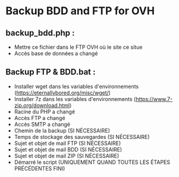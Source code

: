 # Backup BDD and FTP for OVH
## backup_bdd.php :
- Mettre ce fichier dans le FTP OVH où le site ce situe
- Accès base de données a changé

## Backup FTP & BDD.bat :
- Installer wget dans les variables d'environnements (https://eternallybored.org/misc/wget/)
- Installer 7z dans les variables d'environnements (https://www.7-zip.org/download.html)
- Racine du PHP a changé
- Accès FTP a changé
- Accès SMTP a changé
- Chemin de la backup (SI NÉCESSAIRE)
- Temps de stockage des sauvegardes (SI NÉCESSAIRE)
- Sujet et objet de mail FTP (SI NÉCESSAIRE)
- Sujet et objet de mail BDD (SI NÉCESSAIRE)
- Sujet et objet de mail ZIP (SI NÉCESSAIRE)
- Démarré le script (UNIQUEMENT QUAND TOUTES LES ÉTAPES PRÉCÉDENTES FINI)
